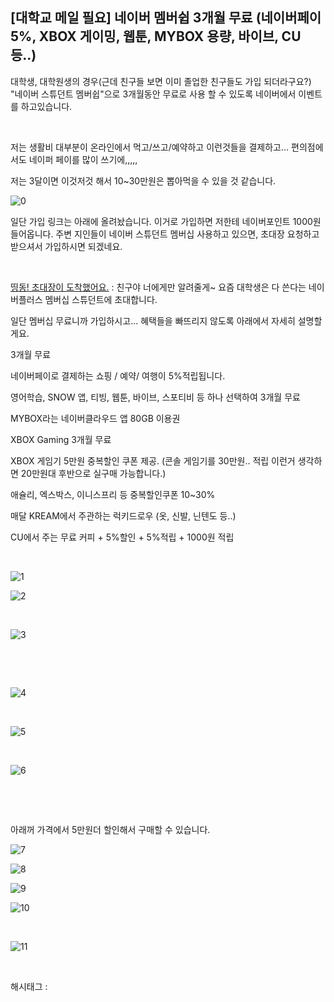 ## [대학교 메일 필요] 네이버 멤버쉽 3개월 무료 (네이버페이5%, XBOX 게이밍, 웹툰, MYBOX 용량, 바이브, CU 등..)

대학생, 대학원생의 경우(근데 친구들 보면 이미 졸업한 친구들도 가입 되더라구요?) "네이버 스튜던트 멤버쉽"으로 3개월동안 무료로 사용 할 수 있도록 네이버에서 이벤트를 하고있습니다.

​

저는 생활비 대부분이 온라인에서 먹고/쓰고/예약하고 이런것들을 결제하고... 편의점에서도 네이퍼 페이를 많이 쓰기에,,,,,

저는 3달이면 이것저것 해서 10~30만원은 뽑아먹을 수 있을 것 같습니다.

![0](/asset/img/223115053735/0.png)

일단 가입 링크는 아래에 올려놨습니다. 이거로 가입하면 저한테 네이버포인트 1000원 들어옵니다. 주변 지인들이 네이버 스튜던트 멤버십 사용하고 있으면, 초대장 요청하고 받으셔서 가입하시면 되겠네요.

​

[띵동! 초대장이 도착했어요.](http://campaign.naver.com/membership_withyou?code=camuy) : 친구야 너에게만 알려줄게~ 요즘 대학생은 다 쓴다는 네이버플러스 멤버십 스튜던트에 초대합니다.

일단 멤버십 무료니까 가입하시고... 혜택들을 빠뜨리지 않도록 아래에서 자세히 설명할게요.

3개월 무료

네이버페이로 결제하는 쇼핑 / 예약/ 여행이 5%적립됩니다.

영어학습, SNOW 앱, 티빙, 웹툰, 바이브, 스포티비 등 하나 선택하여 3개월 무료

MYBOX라는 네이버클라우드 앱 80GB 이용권

XBOX Gaming 3개월 무료

XBOX 게임기 5만원 중복할인 쿠폰 제공. (콘솔 게임기를 30만원.. 적립 이런거 생각하면 20만원대 후반으로 실구매 가능합니다.)

애슐리, 엑스박스, 이니스프리 등 중복할인쿠폰 10~30%

매달 KREAM에서 주관하는 럭키드로우 (옷, 신발, 닌텐도 등..)

CU에서 주는 무료 커피 + 5%할인 + 5%적립 + 1000원 적립

​

![1](/asset/img/223115053735/1.png)

![2](/asset/img/223115053735/2.png)

​

![3](/asset/img/223115053735/3.png)

​

​

![4](/asset/img/223115053735/4.png)

​

![5](/asset/img/223115053735/5.png)

​

![6](/asset/img/223115053735/6.png)

​

​

아래꺼 가격에서 5만원더 할인해서 구매할 수 있습니다.

![7](/asset/img/223115053735/7.png)

![8](/asset/img/223115053735/8.png)

![9](/asset/img/223115053735/9.png)

![10](/asset/img/223115053735/10.png)

​

![11](/asset/img/223115053735/11.png)

​

 해시태그 : 